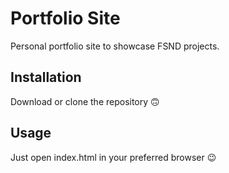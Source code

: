 # Portfolio Site

Personal portfolio site to showcase FSND projects.

## Installation
Download or clone the repository 🙃

## Usage
Just open index.html in your preferred browser 😉
